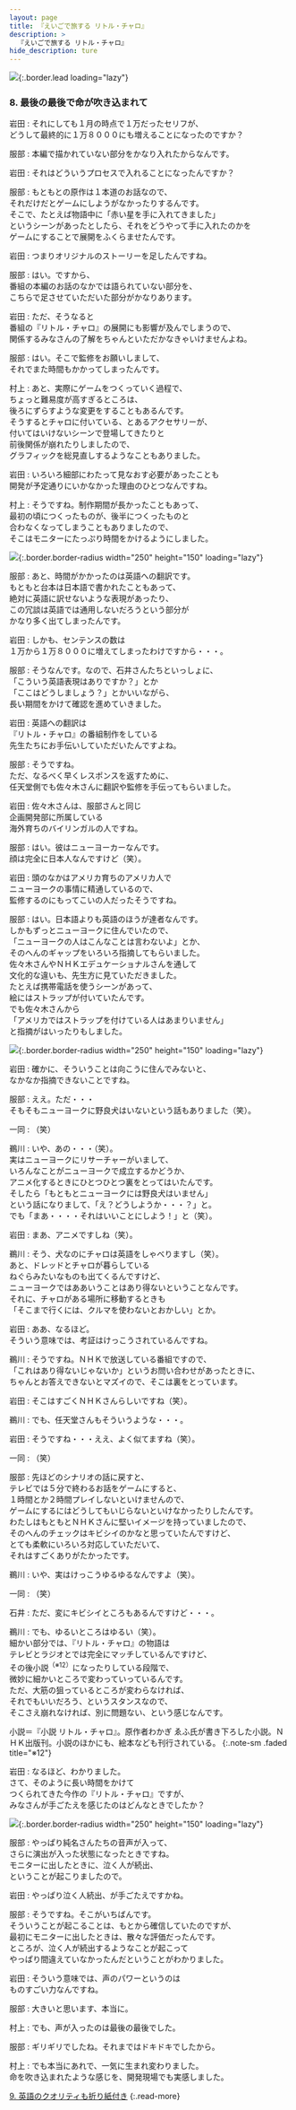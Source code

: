 ```yaml
---
layout: page
title: 『えいごで旅する リトル・チャロ』
description: >
  『えいごで旅する リトル・チャロ』
hide_description: ture
---
```


![](/others/interviews/jp/nds/b3lj/vol1/img/mainvisual8.jpg){:.border.lead loading="lazy"}

### 8. 最後の最後で命が吹き込まれて

岩田
: それにしても１月の時点で１万だったセリフが、<br>どうして最終的に１万８０００にも増えることになったのですか？

服部
: 本編で描かれていない部分をかなり入れたからなんです。

岩田
: それはどういうプロセスで入れることになったんですか？

服部
: もともとの原作は１本道のお話なので、<br>それだけだとゲームにしようがなかったりするんです。<br>そこで、たとえば物語中に「赤い星を手に入れてきました」<br>というシーンがあったとしたら、それをどうやって手に入れたのかを<br>ゲームにすることで展開をふくらませたんです。

岩田
: つまりオリジナルのストーリーを足したんですね。

服部
: はい。ですから、<br>番組の本編のお話のなかでは語られていない部分を、<br>こちらで足させていただいた部分がかなりあります。

岩田
: ただ、そうなると<br>番組の『リトル・チャロ』の展開にも影響が及んでしまうので、<br>関係するみなさんの了解をちゃんといただかなきゃいけませんよね。

服部
: はい。そこで監修をお願いしまして、<br>それでまた時間もかかってしまったんです。

村上
: あと、実際にゲームをつくっていく過程で、<br>ちょっと難易度が高すぎるところは、<br>後ろにずらすような変更をすることもあるんです。<br>そうするとチャロに付いている、とあるアクセサリーが、<br>付いてはいけないシーンで登場してきたりと<br>前後関係が崩れたりしましたので、<br>グラフィックを総見直しするようなこともありました。

岩田
: いろいろ細部にわたって見なおす必要があったことも<br>開発が予定通りにいかなかった理由のひとつなんですね。

村上
: そうですね。制作期間が長かったこともあって、<br>最初の頃につくったものが、後半につくったものと<br>合わなくなってしまうこともありましたので、<br>そこはモニターにたっぷり時間をかけるようにしました。

![](/others/interviews/jp/nds/b3lj/vol1/img/photo31.jpg){:.border.border-radius width="250" height="150" loading="lazy"}

服部
: あと、時間がかかったのは英語への翻訳です。<br>もともと台本は日本語で書かれたこともあって、<br>絶対に英語に訳せないような表現があったり、<br>この冗談は英語では通用しないだろうという部分が<br>かなり多く出てしまったんです。

岩田
: しかも、センテンスの数は<br>１万から１万８０００に増えてしまったわけですから・・・。

服部
: そうなんです。なので、石井さんたちといっしょに、<br>「こういう英語表現はありですか？」とか<br>「ここはどうしましょう？」とかいいながら、<br>長い期間をかけて確認を進めていきました。

岩田
: 英語への翻訳は<br>『リトル・チャロ』の番組制作をしている<br>先生たちにお手伝いしていただいたんですよね。

服部
: そうですね。<br>ただ、なるべく早くレスポンスを返すために、<br>任天堂側でも佐々木さんに翻訳や監修を手伝ってもらいました。

岩田
: 佐々木さんは、服部さんと同じ<br>企画開発部に所属している<br>海外育ちのバイリンガルの人ですね。

服部
: はい。彼はニューヨーカーなんです。<br>顔は完全に日本人なんですけど（笑）。

岩田
: 頭のなかはアメリカ育ちのアメリカ人で<br>ニューヨークの事情に精通しているので、<br>監修するのにもってこいの人だったそうですね。

服部
: はい。日本語よりも英語のほうが達者なんです。<br>しかもずっとニューヨークに住んでいたので、<br>「ニューヨークの人はこんなことは言わないよ」とか、<br>そのへんのギャップをいろいろ指摘してもらいました。<br>佐々木さんやＮＨＫエデュケーショナルさんを通して<br>文化的な違いも、先生方に見ていただきました。<br>たとえば携帯電話を使うシーンがあって、<br>絵にはストラップが付いていたんです。<br>でも佐々木さんから<br>「アメリカではストラップを付けている人はあまりいません」<br>と指摘がはいったりもしました。

![](/others/interviews/jp/nds/b3lj/vol1/img/photo32.jpg){:.border.border-radius width="250" height="150" loading="lazy"}

岩田
: 確かに、そういうことは向こうに住んでみないと、<br>なかなか指摘できないことですね。

服部
: ええ。ただ・・・<br>そもそもニューヨークに野良犬はいないという話もありました（笑）。

一同
: （笑）

鵜川
: いや、あの・・・（笑）。<br>実はニューヨークにリサーチャーがいまして、<br>いろんなことがニューヨークで成立するかどうか、<br>アニメ化するときにひとつひとつ裏をとってはいたんです。<br>そしたら「もともとニューヨークには野良犬はいません」<br>という話になりまして、「え？どうしようか・・・？」と。<br>でも「まあ・・・・それはいいことにしよう！」と（笑）。

岩田
: まあ、アニメですしね（笑）。

鵜川
: そう、犬なのにチャロは英語をしゃべりますし（笑）。<br>あと、ドレッドとチャロが暮らしている<br>ねぐらみたいなものも出てくるんですけど、<br>ニューヨークではああいうことはあり得ないということなんです。<br>それに、チャロがある場所に移動するときも<br>「そこまで行くには、クルマを使わないとおかしい」とか。

岩田
: ああ、なるほど。<br>そういう意味では、考証はけっこうされているんですね。

鵜川
: そうですね。ＮＨＫで放送している番組ですので、<br>「これはあり得ないじゃないか」というお問い合わせがあったときに、<br>ちゃんとお答えできないとマズイので、そこは裏をとっています。

岩田
: そこはすごくＮＨＫさんらしいですね（笑）。

鵜川
: でも、任天堂さんもそういうような・・・。

岩田
: そうですね・・・ええ、よく似てますね（笑）。

一同
: （笑）

服部
: 先ほどのシナリオの話に戻すと、<br>テレビでは５分で終わるお話をゲームにすると、<br>１時間とか２時間プレイしないといけませんので、<br>ゲームにするにはどうしてもいじらないといけなかったりしたんです。<br>わたしはもともとＮＨＫさんに堅いイメージを持っていましたので、<br>そのへんのチェックはキビシイのかなと思っていたんですけど、<br>とても柔軟にいろいろ対応していただいて、<br>それはすごくありがたかったです。

鵜川
: いや、実はけっこうゆるゆるなんですよ（笑）。

一同
: （笑）

石井
: ただ、変にキビシイところもあるんですけど・・・。

鵜川
: でも、ゆるいところはゆるい（笑）。<br>細かい部分では、『リトル・チャロ』の物語は<br>テレビとラジオとでは完全にマッチしているんですけど、<br>その後小説<sup>（※12）</sup>になったりしている段階で、<br>微妙に細かいところで変わっていっているんです。<br>ただ、大筋の狙っているところが変わらなければ、<br>それでもいいだろう、というスタンスなので、<br>そこさえ崩れなければ、別に問題ない、という感じなんです。

小説＝『小説 リトル・チャロ』。原作者わかぎ ゑふ氏が書き下ろした小説。ＮＨＫ出版刊。小説のほかにも、絵本なども刊行されている。
{:.note-sm .faded title="※12"}

岩田
: なるほど、わかりました。<br>さて、そのように長い時間をかけて<br>つくられてきた今作の『リトル・チャロ』ですが、<br>みなさんが手ごたえを感じたのはどんなときでしたか？

![](/others/interviews/jp/nds/b3lj/vol1/img/photo33.jpg){:.border.border-radius width="250" height="150" loading="lazy"}

服部
: やっぱり純名さんたちの音声が入って、<br>さらに演出が入った状態になったときですね。<br>モニターに出したときに、泣く人が続出、<br>ということが起こりましたので。

岩田
: やっぱり泣く人続出、が手ごたえですかね。

服部
: そうですね。そこがいちばんです。<br>そういうことが起こることは、もとから確信していたのですが、<br>最初にモニターに出したときは、散々な評価だったんです。<br>ところが、泣く人が続出するようなことが起こって<br>やっぱり間違えていなかったんだということがわかりました。

岩田
: そういう意味では、声のパワーというのは<br>ものすごい力なんですね。

服部
: 大きいと思います、本当に。

村上
: でも、声が入ったのは最後の最後でした。

服部
: ギリギリでしたね。それまではドキドキでしたから。

村上
: でも本当にあれで、一気に生まれ変わりました。<br>命を吹き込まれたような感じを、開発現場でも実感しました。

[9. 英語のクオリティも折り紙付き](9.md)
{:.read-more}

